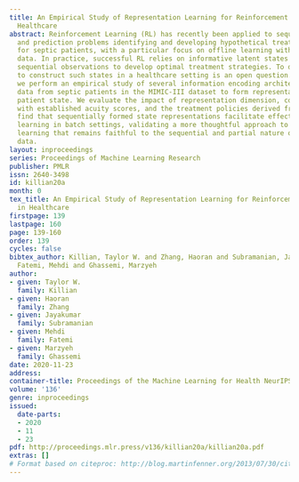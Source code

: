 ```yaml
---
title: An Empirical Study of Representation Learning for Reinforcement Learning in
  Healthcare
abstract: Reinforcement Learning (RL) has recently been applied to sequential estimation
  and prediction problems identifying and developing hypothetical treatment strategies
  for septic patients, with a particular focus on offline learning with observational
  data. In practice, successful RL relies on informative latent states derived from
  sequential observations to develop optimal treatment strategies. To date, how best
  to construct such states in a healthcare setting is an open question. In this paper,
  we perform an empirical study of several information encoding architectures using
  data from septic patients in the MIMIC-III dataset to form representations of a
  patient state. We evaluate the impact of representation dimension, correlations
  with established acuity scores, and the treatment policies derived from them. We
  find that sequentially formed state representations facilitate effective policy
  learning in batch settings, validating a more thoughtful approach to representation
  learning that remains faithful to the sequential and partial nature of healthcare
  data.
layout: inproceedings
series: Proceedings of Machine Learning Research
publisher: PMLR
issn: 2640-3498
id: killian20a
month: 0
tex_title: An Empirical Study of Representation Learning for Reinforcement Learning
  in Healthcare
firstpage: 139
lastpage: 160
page: 139-160
order: 139
cycles: false
bibtex_author: Killian, Taylor W. and Zhang, Haoran and Subramanian, Jayakumar and
  Fatemi, Mehdi and Ghassemi, Marzyeh
author:
- given: Taylor W.
  family: Killian
- given: Haoran
  family: Zhang
- given: Jayakumar
  family: Subramanian
- given: Mehdi
  family: Fatemi
- given: Marzyeh
  family: Ghassemi
date: 2020-11-23
address: 
container-title: Proceedings of the Machine Learning for Health NeurIPS Workshop
volume: '136'
genre: inproceedings
issued:
  date-parts:
  - 2020
  - 11
  - 23
pdf: http://proceedings.mlr.press/v136/killian20a/killian20a.pdf
extras: []
# Format based on citeproc: http://blog.martinfenner.org/2013/07/30/citeproc-yaml-for-bibliographies/
---
```


